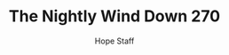 ---
image: /assets/img/nwd/270_nwd_matthew_11_28_erv.png
title: The Nightly Wind Down 270
categories:
  - The Nightly Wind Down
author: Hope Staff
notes: The Nightly Wind Down 270
embed: >-
  EMBED_GOES_HERE
transcript: >-
  SOME LINES OF TEXT START HERE
---